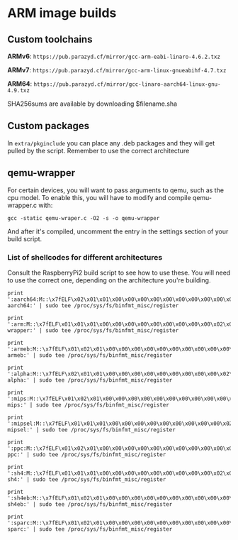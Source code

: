 # ARM image builds

## Custom toolchains
**ARMv6**: `https://pub.parazyd.cf/mirror/gcc-arm-eabi-linaro-4.6.2.txz`

**ARMv7**: `https://pub.parazyd.cf/mirror/gcc-arm-linux-gnueabihf-4.7.txz`

**ARM64**: `https://pub.parazyd.cf/mirror/gcc-linaro-aarch64-linux-gnu-4.9.txz`

SHA256sums are available by downloading $filename.sha

## Custom packages
In `extra/pkginclude` you can place any .deb packages and they will get pulled
by the script. Remember to use the correct architecture

## qemu-wrapper
For certain devices, you will want to pass arguments to qemu, such as the cpu
model. To enable this, you will have to modify and compile qemu-wrapper.c with:

```
gcc -static qemu-wraper.c -O2 -s -o qemu-wrapper
```

And after it's compiled, uncomment the entry in the settings section of your
build script.

### List of shellcodes for different architectures
Consult the RaspberryPi2 build script to see how to use these. You will need to
use the correct one, depending on the architecture you're building.
```
print ':aarch64:M::\x7fELF\x02\x01\x01\x00\x00\x00\x00\x00\x00\x00\x00\x00\x02\x00\xb7:\xff\xff\xff\xff\xff\xff\xff\xff\xff\xff\xff\xff\xff\xff\xff\xff\xfe\xff\xff:/usr/bin/qemu-aarch64:' | sudo tee /proc/sys/fs/binfmt_misc/register

print ':arm:M::\x7fELF\x01\x01\x01\x00\x00\x00\x00\x00\x00\x00\x00\x00\x02\x00\x28\x00:\xff\xff\xff\xff\xff\xff\xff\x00\xff\xff\xff\xff\xff\xff\xff\xff\xfe\xff\xff\xff:/qemu-wrapper:' | sudo tee /proc/sys/fs/binfmt_misc/register

print ':armeb:M::\x7fELF\x01\x02\x01\x00\x00\x00\x00\x00\x00\x00\x00\x00\x00\x02\x00\x28:\xff\xff\xff\xff\xff\xff\xff\x00\xff\xff\xff\xff\xff\xff\xff\xff\xff\xfe\xff\xff:/usr/bin/qemu-armeb:' | sudo tee /proc/sys/fs/binfmt_misc/register

print ':alpha:M::\x7fELF\x02\x01\x01\x00\x00\x00\x00\x00\x00\x00\x00\x00\x02\x00\x26\x90:\xff\xff\xff\xff\xff\xfe\xfe\xff\xff\xff\xff\xff\xff\xff\xff\xff\xfe\xff\xff\xff:/usr/bin/qemu-alpha:' | sudo tee /proc/sys/fs/binfmt_misc/register

print ':mips:M::\x7fELF\x01\x02\x01\x00\x00\x00\x00\x00\x00\x00\x00\x00\x00\x02\x00\x08:\xff\xff\xff\xff\xff\xff\xff\x00\xff\xff\xff\xff\xff\xff\xff\xff\xff\xfe\xff\xff:/usr/bin/qemu-mips:' | sudo tee /proc/sys/fs/binfmt_misc/register

print ':mipsel:M::\x7fELF\x01\x01\x01\x00\x00\x00\x00\x00\x00\x00\x00\x00\x02\x00\x08\x00:\xff\xff\xff\xff\xff\xff\xff\x00\xff\xff\xff\xff\xff\xff\xff\xff\xfe\xff\xff\xff:/usr/bin/qemu-mipsel:' | sudo tee /proc/sys/fs/binfmt_misc/register

print ':ppc:M::\x7fELF\x01\x02\x01\x00\x00\x00\x00\x00\x00\x00\x00\x00\x00\x02\x00\x14:\xff\xff\xff\xff\xff\xff\xff\xff\xff\xff\xff\xff\xff\xff\xff\xff\xff\xfe\xff\xff:/usr/bin/qemu-ppc:' | sudo tee /proc/sys/fs/binfmt_misc/register

print ':sh4:M::\x7fELF\x01\x01\x01\x00\x00\x00\x00\x00\x00\x00\x00\x00\x02\x00\x2a\x00:\xff\xff\xff\xff\xff\xff\xff\x00\xff\xff\xff\xff\xff\xff\xff\xff\xfb\xff\xff\xff:/usr/bin/qemu-sh4:' | sudo tee /proc/sys/fs/binfmt_misc/register

print ':sh4eb:M::\x7fELF\x01\x02\x01\x00\x00\x00\x00\x00\x00\x00\x00\x00\x00\x02\x00\x2a:\xff\xff\xff\xff\xff\xff\xff\xff\xff\xff\xff\xff\xff\xff\xff\xff\xff\xfe\xff\xff:/usr/bin/qemu-sh4eb:' | sudo tee /proc/sys/fs/binfmt_misc/register

print ':sparc:M::\x7fELF\x01\x02\x01\x00\x00\x00\x00\x00\x00\x00\x00\x00\x00\x02\x00\x02:\xff\xff\xff\xff\xff\xff\xff\xff\xff\xff\xff\xff\xff\xff\xff\xff\xff\xfe\xff\xff:/usr/bin/qemu-sparc:' | sudo tee /proc/sys/fs/binfmt_misc/register
```

